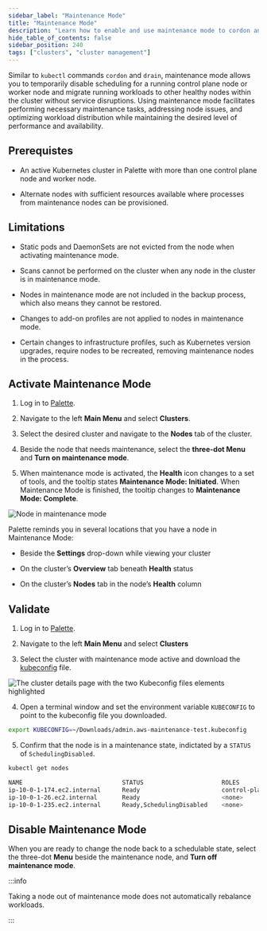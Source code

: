 ```yaml
---
sidebar_label: "Maintenance Mode"
title: "Maintenance Mode"
description: "Learn how to enable and use maintenance mode to cordon and drain nodes."
hide_table_of_contents: false
sidebar_position: 240
tags: ["clusters", "cluster management"]
---
```


Similar to `kubectl` commands `cordon` and `drain`, maintenance mode allows you to temporarily disable scheduling for a running control plane node or worker node and migrate running workloads to other healthy nodes within the cluster without service disruptions. Using maintenance mode facilitates performing necessary maintenance tasks, addressing node issues, and optimizing workload distribution while maintaining the desired level of performance and availability.

## Prerequistes

- An active Kubernetes cluster in Palette with more than one control plane node and worker node.

- Alternate nodes with sufficient resources available where processes from maintenance nodes can be provisioned.

## Limitations

- Static pods and DaemonSets are not evicted from the node when activating maintenance mode. 

- Scans cannot be performed on the cluster when any node in the cluster is in maintenance mode.
  
- Nodes in maintenance mode are not included in the backup process, which also means they cannot be restored.

- Changes to add-on profiles are not applied to nodes in maintenance mode.

- Certain changes to infrastructure profiles, such as Kubernetes version upgrades, require nodes to be recreated, removing maintenance nodes in the process.

## Activate Maintenance Mode

1. Log in to [Palette](https://console.spectrocloud.com).
   
2. Navigate to the left **Main Menu** and select **Clusters**.
   
3. Select the desired cluster and navigate to the **Nodes** tab of the cluster.
   
4. Beside the node that needs maintenance, select the **three-dot Menu** and **Turn on maintenance mode**.
   
5. When maintenance mode is activated, the **Health** icon changes to a set of tools, and the tooltip states **Maintenance Mode: Initiated**. When Maintenance Mode is finished, the tooltip changes to **Maintenance Mode: Complete**.

![Node in maintenance mode](/clusters_cluster-management_maintenance_mode.webp)

Palette reminds you in several locations that you have a node in Maintenance Mode:

- Beside the **Settings** drop-down while viewing your cluster

- On the cluster’s **Overview** tab beneath **Health** status

- On the cluster’s **Nodes** tab in the node’s **Health** column

## Validate

1. Log in to [Palette](https://console.spectrocloud.com).

2. Navigate to the left **Main Menu** and select **Clusters**

3. Select the cluster with maintenance mode active and download the [kubeconfig](./kubeconfig.md) file.

![The cluster details page with the two Kubeconfig files elements highlighted](/clusters_cluster--management_kubeconfig_cluster-details-kubeconfig-files.webp)
   
4. Open a terminal window and set the environment variable `KUBECONFIG` to point to the kubeconfig file you downloaded.

```bash
export KUBECONFIG=~/Downloads/admin.aws-maintenance-test.kubeconfig
```

5. Confirm that the node is in a maintenance state, indictated by a `STATUS` of `SchedulingDisabled`.

```bash
kubectl get nodes
```

```bash hideClipboard
NAME                            STATUS                      ROLES           AGE     VERSION
ip-10-0-1-174.ec2.internal      Ready                       control-plane   177m    v1.30.6
ip-10-0-1-26.ec2.internal       Ready                       <none>          174m    v1.30.6
ip-10-0-1-235.ec2.internal      Ready,SchedulingDisabled    <none>          174m    v1.30.6     
```

## Disable Maintenance Mode

When you are ready to change the node back to a schedulable state, select the three-dot **Menu** beside the maintenance node, and **Turn off maintenance mode**. 

:::info

Taking a node out of maintenance mode does not automatically rebalance workloads. 

:::